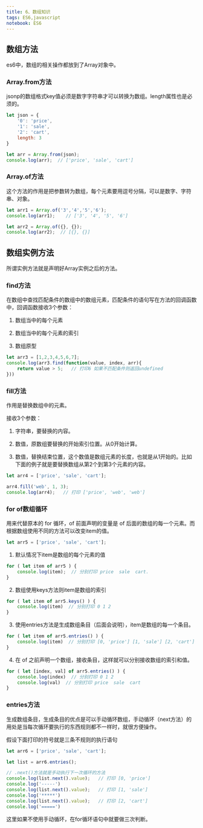 ```yaml
---
title: 6、数组知识
tags: ES6,javascript
notebook: ES6
---
```


## 数组方法

es6中，数组的相关操作都放到了Array对象中。

### Array.from方法

jsonp的数组格式key值必须是数字字符串才可以转换为数组。length属性也是必须的。

```js
let json = {
	'0': 'price',
	'1': 'sale',
	'2': 'cart',
	length: 3
}

let arr = Array.from(json);
console.log(arr);  // ['price', 'sale', 'cart']
```

### Array.of方法

这个方法的作用是把参数转为数组，每个元素要用逗号分隔，可以是数字、字符串、对象。

```js
let arr1 = Array.of('3','4','5','6');
console.log(arr1);    // ['3', '4', '5', '6']

let arr2 = Array.of({}, {});
console.log(arr2);  // [{}, {}]
```

## 数组实例方法

所谓实例方法就是声明好Array实例之后的方法。

### find方法

在数组中查找匹配条件的数组中的数组元素，匹配条件的语句写在方法的回调函数中，回调函数接收3个参数：

1. 数组当中的每个元素

2. 数组当中的每个元素的索引

3. 数组原型

```js
let arr3 = [1,2,3,4,5,6,7];
console.log(arr3.find(function(value, index, arr){
	return value > 5;   // 打印6 如果不匹配条件则返回undefined
}))
```

### fill方法

作用是替换数组中的元素。

接收3个参数：

1. 字符串，要替换的内容。

2. 数值，原数组要替换的开始索引位置。从0开始计算。

3. 数值，替换结束位置，这个数值是数组元素的长度，也就是从1开始的。比如下面的例子就是要替换数组从第2个到第3个元素的内容。

```js
let arr4 = ['price', 'sale', 'cart'];

arr4.fill('web', 1, 3);
console.log(arr4);   // 打印 ['price', 'web', 'web']
```

### for of数组循环

用来代替原本的 for 循环，of 前面声明的变量是 of 后面的数组的每一个元素。而根据数组使用不同的方法可以改变item的值。

```js
let arr5 = ['price', 'sale', 'cart'];
```

1. 默认情况下item是数组的每个元素的值

```js
for ( let item of arr5 ) {
	console.log(item);  // 分别打印 price  sale  cart.
}
```

2. 数组使用keys方法则item是数组的索引

```js
for ( let item of arr5.keys() ) {
	console.log(item)  // 分别打印 0 1 2
}
```

3. 使用entries方法是生成数组条目（后面会说明），item是数组的每一个条目。

```js
for ( let item of arr5.entries() ) {
	console.log(item)  // 分别打印 [0, 'price'] [1, 'sale'] [2, 'cart']
}
```

4. 在 of 之前声明一个数组，接收条目，这样就可以分别接收数组的索引和值。

```js
for ( let [index, val] of arr5.entries() ) {
	console.log(index)  // 分别打印 0 1 2
	console.log(val)  // 分别打印 price  sale  cart
}
```

### entries方法

生成数组条目，生成条目的优点是可以手动循环数组，手动循环（next方法）的用处是当每次循环要执行的东西规则都不一样时，就很方便操作。

假设下面打印的符号就是三条不规则的执行语句

```js
let arr6 = ['price', 'sale', 'cart'];

let list = arr6.entries();

// .next()方法就是手动执行下一次循环的方法
console.log(list.next().value);   // 打印 [0, 'price']
console.log('-----')
console.log(list.next().value);   // 打印 [1, 'sale']
console.log('*****')
console.log(list.next().value);   // 打印 [2, 'cart']
console.log('=====')
```

这里如果不使用手动循环，在for循环语句中就要做三次判断。
